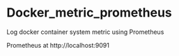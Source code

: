 # Docker_metric_prometheus
Log docker container system metric using Prometheus

Prometheus at http://localhost:9091
